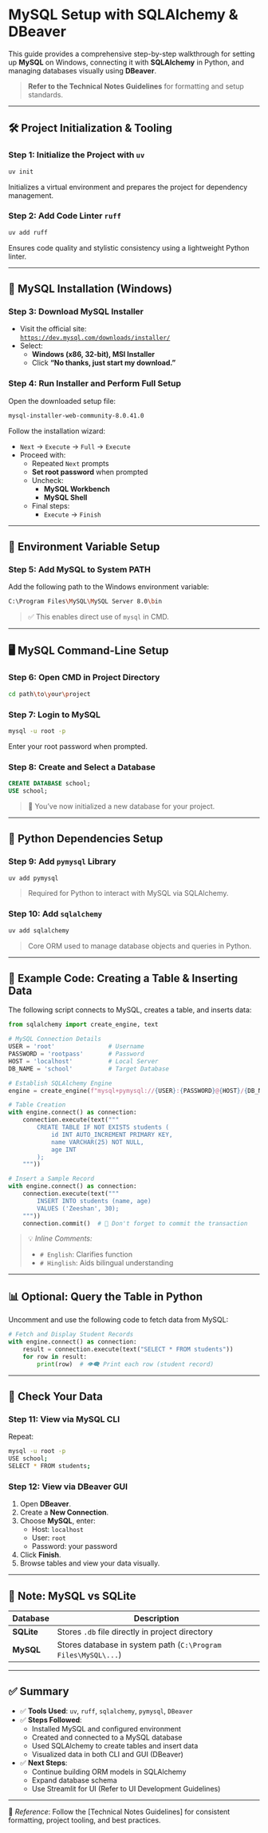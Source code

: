 
# MySQL Setup with SQLAlchemy & DBeaver

This guide provides a comprehensive step-by-step walkthrough for setting up **MySQL** on Windows, connecting it with **SQLAlchemy** in Python, and managing databases visually using **DBeaver**.

> **Refer to the Technical Notes Guidelines** for formatting and setup standards.

---

## 🛠️ Project Initialization & Tooling

### Step 1: Initialize the Project with `uv`

```sh
uv init
```

Initializes a virtual environment and prepares the project for dependency management.

### Step 2: Add Code Linter `ruff`

```sh
uv add ruff
```

Ensures code quality and stylistic consistency using a lightweight Python linter.

---

## 🧩 MySQL Installation (Windows)

### Step 3: Download MySQL Installer

- Visit the official site:  
  [`https://dev.mysql.com/downloads/installer/`](https://dev.mysql.com/downloads/installer/)
- Select:
  - **Windows (x86, 32-bit), MSI Installer**
  - Click **“No thanks, just start my download.”**

### Step 4: Run Installer and Perform Full Setup

Open the downloaded setup file:

```sh
mysql-installer-web-community-8.0.41.0
```

Follow the installation wizard:

- `Next` → `Execute` → `Full` → `Execute`
- Proceed with:
  - Repeated `Next` prompts
  - **Set root password** when prompted
  - Uncheck:
    - **MySQL Workbench**
    - **MySQL Shell**
  - Final steps:
    - `Execute` → `Finish`

---

## 🧭 Environment Variable Setup

### Step 5: Add MySQL to System PATH

Add the following path to the Windows environment variable:

```sh
C:\Program Files\MySQL\MySQL Server 8.0\bin
```

> ✅ This enables direct use of `mysql` in CMD.

---

## 🖥️ MySQL Command-Line Setup

### Step 6: Open CMD in Project Directory

```sh
cd path\to\your\project
```

### Step 7: Login to MySQL

```sh
mysql -u root -p
```

Enter your root password when prompted.

### Step 8: Create and Select a Database

```sql
CREATE DATABASE school;
USE school;
```

> 🎯 You’ve now initialized a new database for your project.

---

## 🧱 Python Dependencies Setup

### Step 9: Add `pymysql` Library

```sh
uv add pymysql
```

> Required for Python to interact with MySQL via SQLAlchemy.

### Step 10: Add `sqlalchemy`

```sh
uv add sqlalchemy
```

> Core ORM used to manage database objects and queries in Python.

---

## 🧪 Example Code: Creating a Table & Inserting Data

The following script connects to MySQL, creates a table, and inserts data:

```python
from sqlalchemy import create_engine, text

# MySQL Connection Details
USER = 'root'               # Username
PASSWORD = 'rootpass'       # Password
HOST = 'localhost'          # Local Server
DB_NAME = 'school'          # Target Database

# Establish SQLAlchemy Engine
engine = create_engine(f"mysql+pymysql://{USER}:{PASSWORD}@{HOST}/{DB_NAME}")

# Table Creation
with engine.connect() as connection:
    connection.execute(text("""
        CREATE TABLE IF NOT EXISTS students (
            id INT AUTO_INCREMENT PRIMARY KEY,
            name VARCHAR(25) NOT NULL,
            age INT
        );
    """))

# Insert a Sample Record
with engine.connect() as connection:
    connection.execute(text("""
        INSERT INTO students (name, age)
        VALUES ('Zeeshan', 30);
    """))
    connection.commit()  # 🧠 Don't forget to commit the transaction
```

> 💡 *Inline Comments:*
> - `# English`: Clarifies function
> - `# Hinglish`: Aids bilingual understanding

---

## 📊 Optional: Query the Table in Python

Uncomment and use the following code to fetch data from MySQL:

```python
# Fetch and Display Student Records
with engine.connect() as connection:
    result = connection.execute(text("SELECT * FROM students"))
    for row in result:
        print(row)  # 👁️‍🗨️ Print each row (student record)
```

---

## 🧪 Check Your Data

### Step 11: View via MySQL CLI

Repeat:

```sh
mysql -u root -p
USE school;
SELECT * FROM students;
```

### Step 12: View via DBeaver GUI

1. Open **DBeaver**.
2. Create a **New Connection**.
3. Choose **MySQL**, enter:
   - Host: `localhost`
   - User: `root`
   - Password: your password
4. Click **Finish**.
5. Browse tables and view your data visually.

---

## 📌 Note: MySQL vs SQLite

| Database | Description |
|----------|-------------|
| **SQLite** | Stores `.db` file directly in project directory |
| **MySQL**  | Stores database in system path (`C:\Program Files\MySQL\...`) |

---

## ✅ Summary

- ✅ **Tools Used**: `uv`, `ruff`, `sqlalchemy`, `pymysql`, `DBeaver`
- ✅ **Steps Followed**:
  - Installed MySQL and configured environment
  - Created and connected to a MySQL database
  - Used SQLAlchemy to create tables and insert data
  - Visualized data in both CLI and GUI (DBeaver)
- ✅ **Next Steps**: 
  - Continue building ORM models in SQLAlchemy
  - Expand database schema
  - Use Streamlit for UI (Refer to UI Development Guidelines)

---

📎 *Reference*: Follow the [Technical Notes Guidelines] for consistent formatting, project tooling, and best practices.
```
